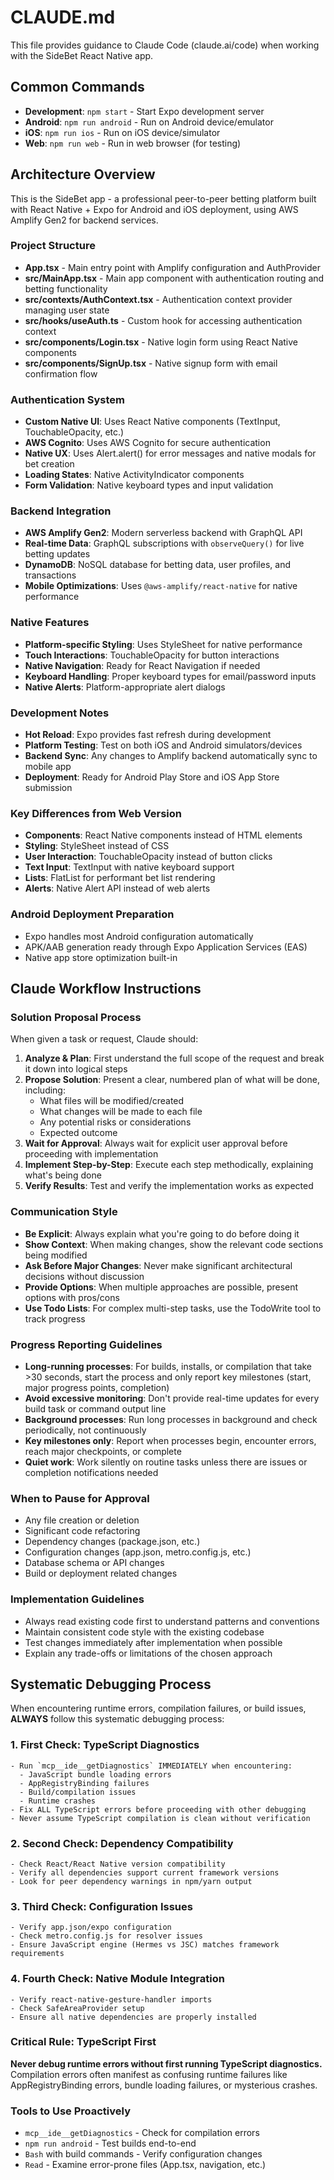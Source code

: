 # CLAUDE.md

This file provides guidance to Claude Code (claude.ai/code) when working with the SideBet React Native app.

## Common Commands

- **Development**: `npm start` - Start Expo development server
- **Android**: `npm run android` - Run on Android device/emulator
- **iOS**: `npm run ios` - Run on iOS device/simulator
- **Web**: `npm run web` - Run in web browser (for testing)

## Architecture Overview

This is the SideBet app - a professional peer-to-peer betting platform built with React Native + Expo for Android and iOS deployment, using AWS Amplify Gen2 for backend services.

### Project Structure
- **App.tsx** - Main entry point with Amplify configuration and AuthProvider
- **src/MainApp.tsx** - Main app component with authentication routing and betting functionality
- **src/contexts/AuthContext.tsx** - Authentication context provider managing user state
- **src/hooks/useAuth.ts** - Custom hook for accessing authentication context  
- **src/components/Login.tsx** - Native login form using React Native components
- **src/components/SignUp.tsx** - Native signup form with email confirmation flow

### Authentication System
- **Custom Native UI**: Uses React Native components (TextInput, TouchableOpacity, etc.)
- **AWS Cognito**: Uses AWS Cognito for secure authentication
- **Native UX**: Uses Alert.alert() for error messages and native modals for bet creation
- **Loading States**: Native ActivityIndicator components
- **Form Validation**: Native keyboard types and input validation

### Backend Integration  
- **AWS Amplify Gen2**: Modern serverless backend with GraphQL API
- **Real-time Data**: GraphQL subscriptions with `observeQuery()` for live betting updates
- **DynamoDB**: NoSQL database for betting data, user profiles, and transactions
- **Mobile Optimizations**: Uses `@aws-amplify/react-native` for native performance

### Native Features
- **Platform-specific Styling**: Uses StyleSheet for native performance
- **Touch Interactions**: TouchableOpacity for button interactions  
- **Native Navigation**: Ready for React Navigation if needed
- **Keyboard Handling**: Proper keyboard types for email/password inputs
- **Native Alerts**: Platform-appropriate alert dialogs

### Development Notes
- **Hot Reload**: Expo provides fast refresh during development
- **Platform Testing**: Test on both iOS and Android simulators/devices
- **Backend Sync**: Any changes to Amplify backend automatically sync to mobile app
- **Deployment**: Ready for Android Play Store and iOS App Store submission

### Key Differences from Web Version
- **Components**: React Native components instead of HTML elements
- **Styling**: StyleSheet instead of CSS
- **User Interaction**: TouchableOpacity instead of button clicks
- **Text Input**: TextInput with native keyboard support
- **Lists**: FlatList for performant bet list rendering
- **Alerts**: Native Alert API instead of web alerts

### Android Deployment Preparation
- Expo handles most Android configuration automatically
- APK/AAB generation ready through Expo Application Services (EAS)
- Native app store optimization built-in

## Claude Workflow Instructions

### Solution Proposal Process
When given a task or request, Claude should:

1. **Analyze & Plan**: First understand the full scope of the request and break it down into logical steps
2. **Propose Solution**: Present a clear, numbered plan of what will be done, including:
   - What files will be modified/created
   - What changes will be made to each file
   - Any potential risks or considerations
   - Expected outcome
3. **Wait for Approval**: Always wait for explicit user approval before proceeding with implementation
4. **Implement Step-by-Step**: Execute each step methodically, explaining what's being done
5. **Verify Results**: Test and verify the implementation works as expected

### Communication Style
- **Be Explicit**: Always explain what you're going to do before doing it
- **Show Context**: When making changes, show the relevant code sections being modified
- **Ask Before Major Changes**: Never make significant architectural decisions without discussion
- **Provide Options**: When multiple approaches are possible, present options with pros/cons
- **Use Todo Lists**: For complex multi-step tasks, use the TodoWrite tool to track progress

### Progress Reporting Guidelines
- **Long-running processes**: For builds, installs, or compilation that take >30 seconds, start the process and only report key milestones (start, major progress points, completion)
- **Avoid excessive monitoring**: Don't provide real-time updates for every build task or command output line
- **Background processes**: Run long processes in background and check periodically, not continuously
- **Key milestones only**: Report when processes begin, encounter errors, reach major checkpoints, or complete
- **Quiet work**: Work silently on routine tasks unless there are issues or completion notifications needed

### When to Pause for Approval
- Any file creation or deletion
- Significant code refactoring
- Dependency changes (package.json, etc.)
- Configuration changes (app.json, metro.config.js, etc.)
- Database schema or API changes
- Build or deployment related changes

### Implementation Guidelines
- Always read existing code first to understand patterns and conventions
- Maintain consistent code style with the existing codebase
- Test changes immediately after implementation when possible
- Explain any trade-offs or limitations of the chosen approach

## Systematic Debugging Process

When encountering runtime errors, compilation failures, or build issues, **ALWAYS** follow this systematic debugging process:

### 1. First Check: TypeScript Diagnostics
```
- Run `mcp__ide__getDiagnostics` IMMEDIATELY when encountering:
  - JavaScript bundle loading errors
  - AppRegistryBinding failures
  - Build/compilation issues
  - Runtime crashes
- Fix ALL TypeScript errors before proceeding with other debugging
- Never assume TypeScript compilation is clean without verification
```

### 2. Second Check: Dependency Compatibility  
```
- Check React/React Native version compatibility
- Verify all dependencies support current framework versions
- Look for peer dependency warnings in npm/yarn output
```

### 3. Third Check: Configuration Issues
```
- Verify app.json/expo configuration
- Check metro.config.js for resolver issues
- Ensure JavaScript engine (Hermes vs JSC) matches framework requirements
```

### 4. Fourth Check: Native Module Integration
```
- Verify react-native-gesture-handler imports
- Check SafeAreaProvider setup
- Ensure all native dependencies are properly installed
```

### Critical Rule: TypeScript First
**Never debug runtime errors without first running TypeScript diagnostics.** Compilation errors often manifest as confusing runtime failures like AppRegistryBinding errors, bundle loading failures, or mysterious crashes.

### Tools to Use Proactively
- `mcp__ide__getDiagnostics` - Check for compilation errors
- `npm run android` - Test builds end-to-end  
- `Bash` with build commands - Verify configuration changes
- `Read` - Examine error-prone files (App.tsx, navigation, etc.)